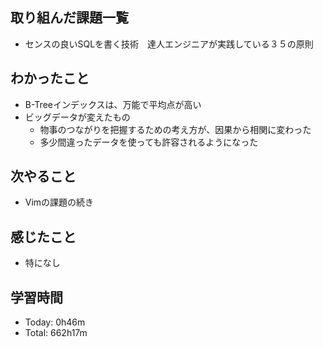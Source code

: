 ## 取り組んだ課題一覧
- センスの良いSQLを書く技術　達人エンジニアが実践している３５の原則
## わかったこと
- B-Treeインデックスは、万能で平均点が高い
- ビッグデータが変えたもの
    - 物事のつながりを把握するための考え方が、因果から相関に変わった
    - 多少間違ったデータを使っても許容されるようになった
## 次やること
- Vimの課題の続き
## 感じたこと
- 特になし
## 学習時間
- Today: 0h46m
- Total: 662h17m
